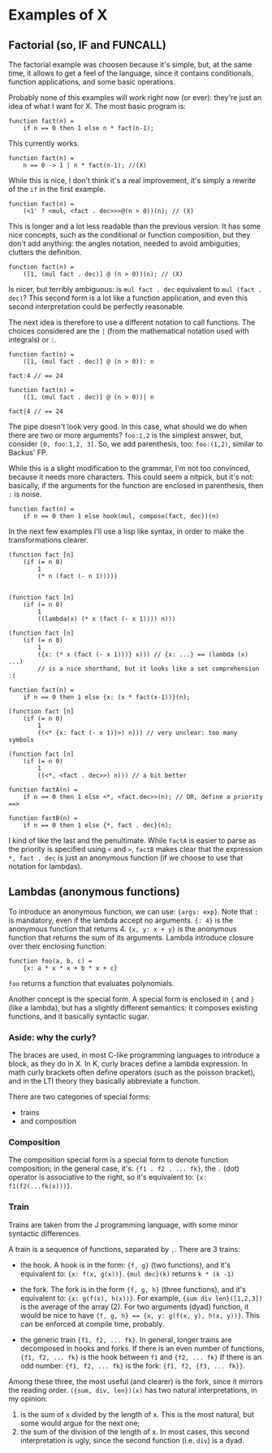 # Examples of X

## Factorial (so, IF and FUNCALL)
The factorial example was choosen because it's simple, but, at the
same time, it allows to get a feel of the language, since it contains
conditionals, function applications, and some basic operations.

Probably none of this examples will work right now (or ever): they're
just an idea of what I want for X.
The most basic program is:

    function fact(n) =
        if n == 0 then 1 else n * fact(n-1);

This currently works.

    function fact(n) =
        n == 0 -> 1 | n * fact(n-1); //(X)

While this is nice, I don't think it's a real improvement, it's simply
a rewrite of the `if` in the first example.

    function fact(n) =
        (<1' ? <mul, <fact . dec>>>@(n > 0))(n); // (X)

This is longer and a lot less readable than the previous version. It
has some nice concepts, such as the conditional or function
composition, but they don't add anything: the angles notation, needed
to avoid ambiguities, clutters the definition.

    function fact(n) =
        ([1, (mul fact . dec)] @ (n > 0))(n); // (X)

Is nicer, but terribly ambiguous: is `mul fact . dec` equivalent to
`mul (fact . dec)`? This second form is a lot like a function
application, and even this second interpretation could be perfectly
reasonable.

The next idea is therefore to use a different notation to call
functions. The choices considered are the `|` (from the mathematical
notation used with integrals) or `:`.

    function fact(n) =
        ([1, (mul fact . dec)] @ (n > 0)): n

    fact:4 // == 24

    function fact(n) =
        ([1, (mul fact . dec)] @ (n > 0))| n

    fact|4 // == 24

The pipe doesn't look very good.
In this case, what should we do when there are two or more arguments?
`foo:1,2` is the simplest answer, but, consider `[0, foo:1,2, 3]`. So,
we add parenthesis, too: `foo:(1,2)`, similar to Backus' FP.

While this is a slight modification to the grammar, I'm not too
convinced, because it needs more characters. This could seem a
nitpick, but it's not: basically, if the arguments for the function
are enclosed in parenthesis, then `:` is noise.

    function fact(n) =
        if n == 0 then 1 else hook(mul, compose(fact, dec))(n)

In the next few examples I'll use a lisp like syntax, in order to make
the transformations clearer.

    (function fact [n]
        (if (= n 0)
            1
            (* n (fact (- n 1)))))


    (function fact [n]
        (if (= n 0)
            1
            ((lambda(x) (* x (fact (- x 1)))) n)))

    (function fact [n]
        (if (= n 0)
            1
            ({x: (* x (fact (- x 1)))} x))) // {x: ...} == (lambda (x) ...)
            // is a nice shorthand, but it looks like a set comprehension :(

    function fact(n) =
        if n == 0 then 1 else {x: (x * fact(x-1))}(n);

    (function fact [n]
        (if (= n 0)
            1
            ((<* {x: fact (- x 1)}>) n))) // very unclear: too many symbols

    (function fact [n]
        (if (= n 0)
            1
            ((<*, <fact . dec>>) n))) // a bit better

    function factA(n) =
        if n == 0 then 1 else <*, <fact.dec>>(n); // OR, define a priority ==>

    function factB(n) =
        if n == 0 then 1 else {*, fact . dec}(n);

I kind of like the last and the penultimate. While `factA` is easier
to parse as the priority is specified using `<` and `>`, `factB` makes
clear that the expression `*, fact . dec` is just an anonymous
function (if we choose to use that notation for lambdas).

## Lambdas (anonymous functions)


To introduce an anonymous function, we can use: `{args: exp}`. Note
that `:` is mandatory, even if the lambda accept no arguments.
`{: 4}` is the anonymous function that returns 4.
`{x, y: x + y}` is the anonymous function that returns the sum of its
arguments.
Lambda introduce closure over their enclosing function:

    function foo(a, b, c) =
        {x: a * x * x + b * x + c}

`foo` returns a function that evaluates polynomials.

Another concept is the special form. A special form is enclosed in `{`
and `}` (like a lambda), but has a slightly different semantics: it
composes existing functions, and it basically syntactic sugar.

### Aside: why the curly?
The braces are used, in most C-like programming languages to introduce
a block, as they do in X. In K, curly braces define a lambda expression.
In math curly brackets often define operators (such as the poisson
bracket), and in the LTI theory they basically abbreviate a function.

There are two categories of special forms:

* trains
* and composition

### Composition

The composition special form is a special form to denote function
composition; in the general case, it's:
`{f1 . f2 . ... fk}`, the `.` (dot) operator is associative to the
right, so it's equivalent to: `{x: f1(f2(...fk(x)))}`.

### Train
Trains are taken from the J programming language, with some minor
syntactic differences.

A train is a sequence of functions, separated by `,`. There are 3 trains:
* the hook. A hook is in the form: `{f, g}` (two functions), and it's
  equivalent to: `{x: f(x, g(x))}`. `{mul dec}(k)` returns `k * (k -1)`

* the fork. The fork is in the form `{f, g, h}` (three functions), and
  it's equivalent to: `{x: g(f(x), h(x))}`. For example,
  `{sum div len}([1,2,3])` is the average of the array (2). For two
  arguments (dyad) function, it would be nice to have
  `{f, g, h} == {x, y: g(f(x, y), h(x, y))}`. This can be enforced at
  compile time, probably.

* the generic train `{f1, f2, ... fk}`. In general, longer trains are
  decomposed in hooks and forks.
  If there is an even number of functions,
  `{f1, f2, ... fk}` is the hook between `f1` and `{f2, ... fk}`
  If there is an odd number:
  `{f1, f2, ... fk}` is the fork: `{f1, f2, {f3, ... fk}}`.

Among these three, the most useful (and clearer) is the fork, since it
mirrors the reading order. `({sum, div, len})(x)` has two natural
interpretations, in my opinion:
1. is the sum of x divided by the length of x. This is the most
   natural, but some would argue for the next one;
2. the sum of the division of the length of x. In most cases, this
   second interpretation is ugly, since the second function (i.e.
   `div`) is a dyad.
